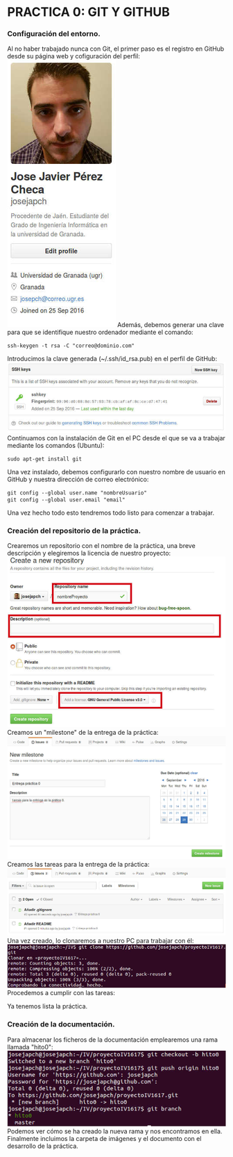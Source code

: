 # PRACTICA 0: GIT Y GITHUB

### Configuración del entorno.
Al no haber trabajado nunca con Git, el primer paso es el registro en GitHub desde su página web y cofiguración del perfil:  
![img](https://github.com/josejapch/proyectoIV1617/blob/hito0/imagenes/perfil%20Github.jpg)
Además, debemos generar una clave para que se identifique nuestro ordenador mediante el comando:  
```
ssh-keygen -t rsa -C "correo@dominio.com"
```
Introducimos la clave generada (~/.ssh/id_rsa.pub) en el perfil de GitHub:  
![img](https://github.com/josejapch/proyectoIV1617/blob/hito0/imagenes/clave%20ssh%20en%20perfil.jpg)
Continuamos con la instalación de Git en el PC desde el que se va a trabajar mediante los comandos (Ubuntu):  
```
sudo apt-get install git
```
Una vez instalado, debemos configurarlo con nuestro nombre de usuario en GitHub y nuestra dirección de correo electrónico:  
```
git config --global user.name "nombreUsuario"
git config --global user.email "email"
```

Una vez hecho todo esto tendremos todo listo para comenzar a trabajar.  

### Creación del repositorio de la práctica.
Crearemos un repositorio con el nombre de la práctica, una breve descripción y elegiremos la licencia de nuestro proyecto:  
![img](https://github.com/josejapch/proyectoIV1617/blob/hito0/imagenes/creacion%20repositorio.jpg)
Creamos un "milestone" de la entrega de la práctica:  
![img](https://github.com/josejapch/proyectoIV1617/blob/hito0/imagenes/creacion%20milestone.jpg)
Creamos las tareas para la entrega de la práctica:  
![img](https://github.com/josejapch/proyectoIV1617/blob/hito0/imagenes/creacion%20de%20tareas.jpg)
Una vez creado, lo clonaremos a nuestro PC para trabajar con él:  
![img](https://github.com/josejapch/proyectoIV1617/blob/hito0/imagenes/clonacion%20de%20repositorio.jpg)
Procedemos a cumplir con las tareas:  

Ya tenemos lista la práctica.  

### Creación de la documentación.
Para almacenar los ficheros de la documentación emplearemos una rama llamada "hito0":  
![img](https://github.com/josejapch/proyectoIV1617/blob/hito0/imagenes/creacion%20hito0.jpg)
Podemos ver cómo se ha creado la nueva rama y nos encontramos en ella.  
Finalmente incluimos la carpeta de imágenes y el documento con el desarrollo de la práctica.  
